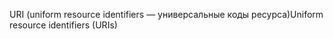 <span data-ttu-id="b4e08-101">URI (uniform resource identifiers — универсальные коды ресурса)</span><span class="sxs-lookup"><span data-stu-id="b4e08-101">Uniform resource identifiers (URIs)</span></span>